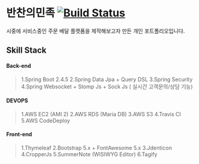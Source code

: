 # 반찬의민족 [![Build Status](https://travis-ci.org/dev-gyus/banchan.svg?branch=main)](https://travis-ci.org/dev-gyus/banchan)
시중에 서비스중인 주문 배달 플랫폼을 제작해보고자 만든 개인 포트폴리오입니다.

## Skill Stack
#### Back-end
> 1.Spring Boot 2.4.5
> 2.Spring Data Jpa + Query DSL
> 3.Spring Security
> 4.Spring Websocket + Stomp Js + Sock Js ( 실시간 고객문의/상담 기능)

#### DEVOPS
> 1.AWS EC2 (AMI 2)
> 2.AWS RDS (Maria DB)
> 3.AWS S3
> 4.Travis CI
> 5.AWS CodeDeploy

#### Front-end
> 1.Thymeleaf
> 2.Bootstrap 5.x + FontAwesome 5.x
> 3.Jdenticon
> 4.CropperJs
> 5.SummerNote (WISIWYG Editor)
> 6.Tagify

